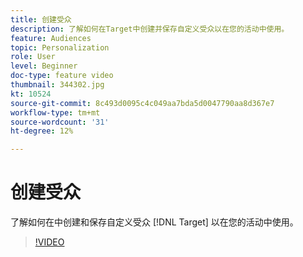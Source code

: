 ```yaml
---
title: 创建受众
description: 了解如何在Target中创建并保存自定义受众以在您的活动中使用。
feature: Audiences
topic: Personalization
role: User
level: Beginner
doc-type: feature video
thumbnail: 344302.jpg
kt: 10524
source-git-commit: 8c493d0095c4c049aa7bda5d0047790aa8d367e7
workflow-type: tm+mt
source-wordcount: '31'
ht-degree: 12%

---
```



# 创建受众

了解如何在中创建和保存自定义受众 [!DNL Target] 以在您的活动中使用。

>[!VIDEO](https://video.tv.adobe.com/v/344302/?quality=12&learn=on)
